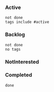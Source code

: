 ### Active
```tasks
not done
tags include #active
```

### Backlog
```tasks
not done
no tags
```


### NotInterested


### Completed
```tasks
done
```


